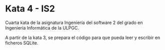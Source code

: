 # Kata 4 - IS2
Cuarta kata de la asignatura Ingeniería del software 2 del grado en Ingeniería Informática de la ULPGC.

A partir de la kata 3, se prepara el código para que pueda leer y escribir en ficheros SQLite. 
